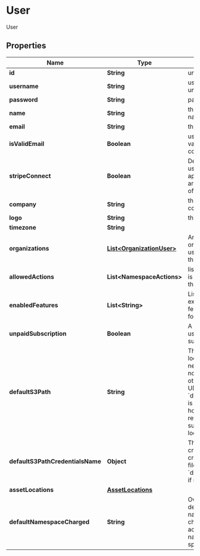 

# User

User

## Properties

| Name | Type | Description | Notes |
|------------ | ------------- | ------------- | -------------|
|**id** | **String** | unique ID of user |  [optional] |
|**username** | **String** | username must be unique |  |
|**password** | **String** | password |  [optional] |
|**name** | **String** | the user&#39;s full, real name |  [optional] |
|**email** | **String** | the user&#39;s email |  [optional] |
|**isValidEmail** | **Boolean** | user&#39;s email is validated to be correct |  [optional] [readonly] |
|**stripeConnect** | **Boolean** | Denotes that the user is able to apply pricing to arrays by means of Stripe Connect |  [optional] [readonly] |
|**company** | **String** | the user&#39;s company |  [optional] |
|**logo** | **String** | the user&#39;s logo |  [optional] |
|**timezone** | **String** |  |  [optional] |
|**organizations** | [**List&lt;OrganizationUser&gt;**](OrganizationUser.md) | Array of organizations a user is part of and their roles |  [optional] [readonly] |
|**allowedActions** | **List&lt;NamespaceActions&gt;** | list of actions user is allowed to do on this organization |  [optional] |
|**enabledFeatures** | **List&lt;String&gt;** | List of extra/optional/beta features to enable for namespace |  [optional] [readonly] |
|**unpaidSubscription** | **Boolean** | A notice that the user has an unpaid subscription |  [optional] [readonly] |
|**defaultS3Path** | **String** | The default location to store newly-created notebooks and other assets like UDFs. The name &#x60;default_s3_path&#x60; is a legacy holdover; it may refer to any supported storage location.  |  [optional] |
|**defaultS3PathCredentialsName** | **Object** | The name of the credentials used to create and access files in the &#x60;default_s3_path&#x60;, if needed.  |  [optional] |
|**assetLocations** | [**AssetLocations**](AssetLocations.md) |  |  [optional] |
|**defaultNamespaceCharged** | **String** | Override the default namespace charged for actions when no namespace is specified |  [optional] |



